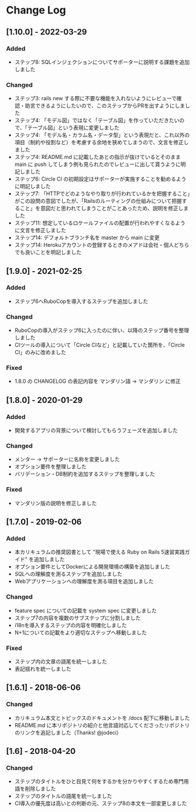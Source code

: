 # Change Log

## [1.10.0] - 2022-03-29
### Added
- ステップ8: SQLインジェクションについてサポーターに説明する課題を追加しました

### Changed
- ステップ3: rails new する際に不要な機能を入れないようにレビューで確認・助言できるようにしたいので、このステップからPRを出すようにしました
- ステップ4: 「モデル図」ではなく「テーブル図」を作っていただきたいので、「テーブル図」という表現に変更しました
- ステップ4: 「モデル名・カラム名・データ型」という表現だと、これ以外の項目（制約や役割など）を考慮する余地を狭めてしまうので、文言を修正しました
- ステップ4: README.md に記載したあとの指示が抜けているとそのまま main に push してしまう例も見られたのでレビューに出して貰うように明記しました
- ステップ6: Circle CI の初期設定はサポーターが実施することを勧めるように明記しました
- ステップ7: 「HTTPでどのようなやり取りが行われているかを把握すること」がこの設問の意図でしたが、「Railsのルーティングの仕組みについて把握すること」を意図だと思われてしまうことがことあったため、説明を修正しました
- ステップ11: 想定しているロケールファイルの配置が行われやすくなるように文言を修正しました
- ステップ14: デフォルトブランチ名を master から main に変更
- ステップ14: Herokuアカウントの登録するときのメアドは会社・個人どちらでも良いことを明記しました

## [1.9.0] - 2021-02-25
### Added
- ステップ6へRuboCopを導入するステップを追加しました

### Changed
- RuboCopの導入がステップ6に入ったのに伴い、以降のステップ番号を整理しました
- CIツールの導入について「Circle CIなど」と記載していた箇所を、「Circle CI」のみに改めました

### Fixed
- 1.8.0 の CHANGELOG の表記内容を マンダリン語 -> マンダリン に修正

## [1.8.0] - 2020-01-29
### Added
- 開発するアプリの背景について検討してもらうフェーズを追加しました

### Changed
- メンター → サポーターに名称を変更しました
- オプション要件を整理しました
- バリデーション・DB制約を追加するステップを整理しました

### Fixed
- マンダリン版の説明を修正しました

## [1.7.0] - 2019-02-06
### Added
- 本カリキュラムの推奨図書として "現場で使える Ruby on Rails 5速習実践ガイド" を追加しました
- オプション要件としてDockerによる開発環境の構築を追加しました
- SQLへの理解度を測るステップを追加しました
- Webアプリケーションへの理解度を測る項目を追加しました
### Changed
- feature spec についての記載を system spec に変更しました
- ステップ7の内容を複数のサブステップに分割しました
- i18nを導入するステップの内容を明確化しました
- N+1についての記載をより適切なステップへ移動しました
### Fixed
- ステップ内の文章の語尾を統一しました
- 表記揺れを統一しました

## [1.6.1] - 2018-06-06
### Changed
- カリキュラム本文とトピックスのドキュメントを /docs 配下に移動しました
- README.md に本リポジトリの紹介と他言語対応してくださったリポジトリのリンクを追記しました（Thanks! @jodeci）

## [1.6] - 2018-04-20
### Changed
- ステップのタイトルをひと目見て何をするかを分かりやすくするため専門用語を削除しました
- ステップのタイトルの語尾を統一しました
- CI導入の優先度は高いとの判断の元、ステップ8の本文を一部変更しました
